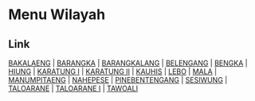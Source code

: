 # Menu Wilayah

## Link

[BAKALAENG](https://github.com/gigit-pemilu/pemilu-2024-71-sulawesi-utara/tree/main/pilpres/hitung-suara/sub/71-sulawesi-utara/sub/03-kepulauan-sangihe/sub/13-manganitu/sub/2014-bakalaeng)
 | 
[BARANGKA](https://github.com/gigit-pemilu/pemilu-2024-71-sulawesi-utara/tree/main/pilpres/hitung-suara/sub/71-sulawesi-utara/sub/03-kepulauan-sangihe/sub/13-manganitu/sub/2002-barangka)
 | 
[BARANGKALANG](https://github.com/gigit-pemilu/pemilu-2024-71-sulawesi-utara/tree/main/pilpres/hitung-suara/sub/71-sulawesi-utara/sub/03-kepulauan-sangihe/sub/13-manganitu/sub/2012-barangkalang)
 | 
[BELENGANG](https://github.com/gigit-pemilu/pemilu-2024-71-sulawesi-utara/tree/main/pilpres/hitung-suara/sub/71-sulawesi-utara/sub/03-kepulauan-sangihe/sub/13-manganitu/sub/2013-belengang)
 | 
[BENGKA](https://github.com/gigit-pemilu/pemilu-2024-71-sulawesi-utara/tree/main/pilpres/hitung-suara/sub/71-sulawesi-utara/sub/03-kepulauan-sangihe/sub/13-manganitu/sub/2018-bengka)
 | 
[HIUNG](https://github.com/gigit-pemilu/pemilu-2024-71-sulawesi-utara/tree/main/pilpres/hitung-suara/sub/71-sulawesi-utara/sub/03-kepulauan-sangihe/sub/13-manganitu/sub/2015-hiung)
 | 
[KARATUNG I](https://github.com/gigit-pemilu/pemilu-2024-71-sulawesi-utara/tree/main/pilpres/hitung-suara/sub/71-sulawesi-utara/sub/03-kepulauan-sangihe/sub/13-manganitu/sub/2007-karatung-i)
 | 
[KARATUNG II](https://github.com/gigit-pemilu/pemilu-2024-71-sulawesi-utara/tree/main/pilpres/hitung-suara/sub/71-sulawesi-utara/sub/03-kepulauan-sangihe/sub/13-manganitu/sub/2008-karatung-ii)
 | 
[KAUHIS](https://github.com/gigit-pemilu/pemilu-2024-71-sulawesi-utara/tree/main/pilpres/hitung-suara/sub/71-sulawesi-utara/sub/03-kepulauan-sangihe/sub/13-manganitu/sub/2009-kauhis)
 | 
[LEBO](https://github.com/gigit-pemilu/pemilu-2024-71-sulawesi-utara/tree/main/pilpres/hitung-suara/sub/71-sulawesi-utara/sub/03-kepulauan-sangihe/sub/13-manganitu/sub/2011-lebo)
 | 
[MALA](https://github.com/gigit-pemilu/pemilu-2024-71-sulawesi-utara/tree/main/pilpres/hitung-suara/sub/71-sulawesi-utara/sub/03-kepulauan-sangihe/sub/13-manganitu/sub/2006-mala)
 | 
[MANUMPITAENG](https://github.com/gigit-pemilu/pemilu-2024-71-sulawesi-utara/tree/main/pilpres/hitung-suara/sub/71-sulawesi-utara/sub/03-kepulauan-sangihe/sub/13-manganitu/sub/2004-manumpitaeng)
 | 
[NAHEPESE](https://github.com/gigit-pemilu/pemilu-2024-71-sulawesi-utara/tree/main/pilpres/hitung-suara/sub/71-sulawesi-utara/sub/03-kepulauan-sangihe/sub/13-manganitu/sub/2003-nahepese)
 | 
[PINEBENTENGANG](https://github.com/gigit-pemilu/pemilu-2024-71-sulawesi-utara/tree/main/pilpres/hitung-suara/sub/71-sulawesi-utara/sub/03-kepulauan-sangihe/sub/13-manganitu/sub/2016-pinebentengang)
 | 
[SESIWUNG](https://github.com/gigit-pemilu/pemilu-2024-71-sulawesi-utara/tree/main/pilpres/hitung-suara/sub/71-sulawesi-utara/sub/03-kepulauan-sangihe/sub/13-manganitu/sub/2010-sesiwung)
 | 
[TALOARANE](https://github.com/gigit-pemilu/pemilu-2024-71-sulawesi-utara/tree/main/pilpres/hitung-suara/sub/71-sulawesi-utara/sub/03-kepulauan-sangihe/sub/13-manganitu/sub/2005-taloarane)
 | 
[TALOARANE I](https://github.com/gigit-pemilu/pemilu-2024-71-sulawesi-utara/tree/main/pilpres/hitung-suara/sub/71-sulawesi-utara/sub/03-kepulauan-sangihe/sub/13-manganitu/sub/2017-taloarane-i)
 | 
[TAWOALI](https://github.com/gigit-pemilu/pemilu-2024-71-sulawesi-utara/tree/main/pilpres/hitung-suara/sub/71-sulawesi-utara/sub/03-kepulauan-sangihe/sub/13-manganitu/sub/2001-tawoali)

